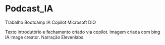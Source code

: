 # Podcast_IA
Trabalho Bootcamp IA Copilot Microsoft DIO

Texto introdutório e fechamento criado via copilot. Imagem criada com bing IA image creator. Narração Elevenlabs.
